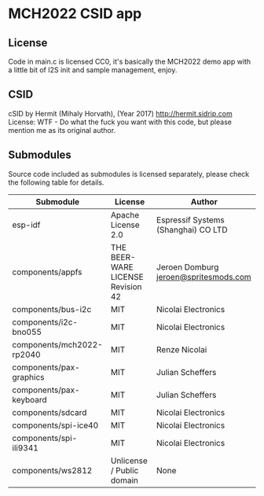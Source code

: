 # MCH2022 CSID app

## License

Code in main.c is licensed CC0, it's basically the MCH2022 demo app with a little bit of I2S init and sample management, enjoy.

## CSID
cSID by Hermit (Mihaly Horvath), (Year 2017) http://hermit.sidrip.com
License: WTF - Do what the fuck you want with this code, but please mention me as its original author.

## Submodules

Source code included as submodules is licensed separately, please check the
following table for details.

| Submodule                   | License                           | Author                                                 |
|-----------------------------|-----------------------------------|--------------------------------------------------------|
| esp-idf                     | Apache License 2.0                | Espressif Systems (Shanghai) CO LTD                    |
| components/appfs            | THE BEER-WARE LICENSE Revision 42 | Jeroen Domburg <jeroen@spritesmods.com>                |
| components/bus-i2c          | MIT                               | Nicolai Electronics                                    |
| components/i2c-bno055       | MIT                               | Nicolai Electronics                                    |
| components/mch2022-rp2040   | MIT                               | Renze Nicolai                                          |
| components/pax-graphics     | MIT                               | Julian Scheffers                                       |
| components/pax-keyboard     | MIT                               | Julian Scheffers                                       |
| components/sdcard           | MIT                               | Nicolai Electronics                                    |
| components/spi-ice40        | MIT                               | Nicolai Electronics                                    |
| components/spi-ili9341      | MIT                               | Nicolai Electronics                                    |
| components/ws2812           | Unlicense / Public domain         | None                                                   |
